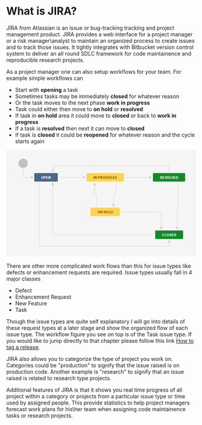 # What is JIRA?

JIRA from Atlassian is an issue or bug-tracking tracking and project management product. JIRA provides a web interface for a project manager or a risk manager\analyst to maintain an organized process to create issues  and to track those issues. It tightly integrates with Bitbucket version control system to deliver an all round SDLC framework for code maintainence and reproducible research projects.

As a project manager one can also setup workflows for your team. For example simple workflows can 

* Start with **opening** a task
* Sometimes tasks may be immediately **closed** for whatever reason
* Or the task moves to the next phase **work in progress**
* Task could either then move to **on hold** or **resolved**
* If task in **on hold** area it could move to **closed** or back to **work in progress**
* If a task is **resolved** then next it can move to **closed**
* If task is **closed** it could be **reopened** for whatever reason and the cycle starts again

![A simple workflow concept](.gitbook/assets/image%20%2811%29.png)

There are other more complicated work flows than this for issue types like  defects or enhancement requests are required. Issue types usually fall in 4 major classes

* Defect
* Enhancement Request
* New Feature
* Task

Though the issue types are quite self explanatory I will go into details of these request types at a later stage and show the organized flow of each issue type. The workflow figure you see on top is of the Task issue type. If you would like to jump directly to that chapter please follow this link [How to tag a release](https://nevilleandrade.gitbook.io/thoughts/~/edit/drafts/-LZtFpSFwkk1_VGocB_W/how-to-tag-a-release).

JIRA also allows you to categorize the type of project you work on. Categories could be "production" to signify that the issue raised is on production code. Another example is "research" to signify that an issue raised is related to research type projects.

Additional features of JIRA is that it shows you real time progress of all project within a category or projects from a particular issue type or time used by assigned people. This provide statistics to help project managers forecast work plans for his\her team when assigning code maintainence tasks or research projects.  

